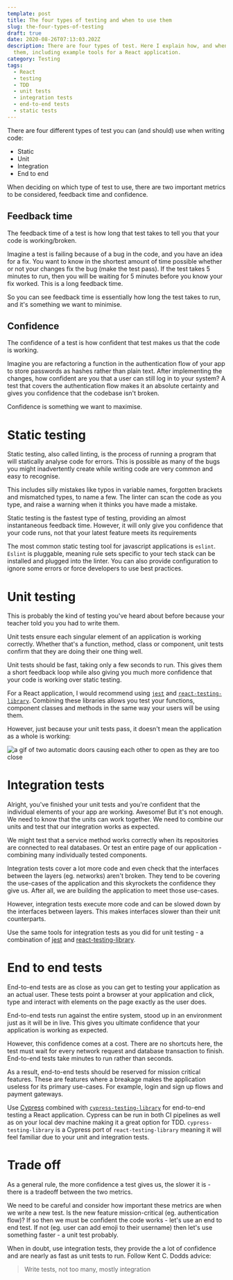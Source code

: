 ```yaml
---
template: post
title: The four types of testing and when to use them
slug: the-four-types-of-testing
draft: true
date: 2020-08-26T07:13:03.202Z
description: There are four types of test. Here I explain how, and when, to use
  them, including example tools for a React application.
category: Testing
tags:
  - React
  - testing
  - TDD
  - unit tests
  - integration tests
  - end-to-end tests
  - static tests
---
```

There are four different types of test you can (and should) use when writing code:

* Static
* Unit
* Integration
* End to end

When deciding on which type of test to use, there are two important metrics to be considered, feedback time and confidence.

## Feedback time

The feedback time of a test is how long that test takes to tell you that your code is working/broken. 

Imagine a test is failing because of a bug in the code, and you have an idea for a fix. You want to know in the shortest amount of time possible whether or not your changes fix the bug (make the test pass). If the test takes 5 minutes to run, then you will be waiting for 5 minutes before you know your fix worked. This is a long feedback time.

So you can see feedback time is essentially how long the test takes to run, and it's something we want to minimise.

## Confidence

The confidence of a test is how confident that test makes us that the code is working.

Imagine you are refactoring a function in the authentication flow of your app to store passwords as hashes rather than plain text. After implementing the changes, how confident are you that a user can still log in to your system? A test that covers the authentication flow makes it an absolute certainty and gives you confidence that the codebase isn't broken.

Confidence is something we want to maximise.

# Static testing

Static testing, also called linting, is the process of running a program that will statically analyse code for errors. This is possible as many of the bugs you might inadvertently create while writing code are very common and easy to recognise. 

This includes silly mistakes like typos in variable names, forgotten brackets and mismatched types, to name a few. The linter can scan the code as you type, and raise a warning when it thinks you have made a mistake.

Static testing is the fastest type of testing, providing an almost instantaneous feedback time. However, it will only give you confidence that your code runs, not that your latest feature meets its requirements

The most common static testing tool for javascript applications is `eslint`. `Eslint` is pluggable, meaning rule sets specific to your tech stack can be installed and plugged into the linter. You can also provide configuration to ignore some errors or force developers to use best practices.

# Unit testing

This is probably the kind of testing you've heard about before because your teacher told you you had to write them.

Unit tests ensure each singular element of an application is working correctly. Whether that's a function, method, class or component, unit tests confirm that they are doing their one thing well.

Unit tests should be fast, taking only a few seconds to run. This gives them a short feedback loop while also giving you much more confidence that your code is working over static testing.

For a React application, I would recommend using [`jest`](https://jestjs.io/) and [`react-testing-library`](https://testing-library.com/docs/react-testing-library/intro). Combining these libraries allows you test your functions, component classes and methods in the same way your users will be using them.

However, just because your unit tests pass, it doesn't mean the application as a whole is working:

![a gif of two automatic doors causing each other to open as they are too close](/media/unit-test-no-integration.gif "Unit tests done! That's enough testing!")

# Integration tests

Alright, you've finished your unit tests and you're confident that the individual elements of your app are working. Awesome! But it's not enough. We need to know that the units can work together. We need to combine our units and test that our integration works as expected.

We might test that a service method works correctly when its repositories are connected to real databases. Or test an entire page of our application - combining many individually tested components.

Integration tests cover a lot more code and even check that the interfaces between the layers (eg. networks) aren't broken. They tend to be covering the use-cases of the application and this skyrockets the confidence they give us. After all, we are building the application to meet those use-cases.

However, integration tests execute more code and can be slowed down by the interfaces between layers. This makes interfaces slower than their unit counterparts.

Use the same tools for integration tests as you did for unit testing - a combination of [jest](https://jestjs.io/) and [react-testing-library](https://testing-library.com/docs/react-testing-library/intro).

# End to end tests

End-to-end tests are as close as you can get to testing your application as an actual user. These tests point a browser at your application and click, type and interact with elements on the page exactly as the user does. 

End-to-end tests run against the entire system, stood up in an environment just as it will be in live. This gives you ultimate confidence that your application is working as expected.

However, this confidence comes at a cost. There are no shortcuts here, the test must wait for every network request and database transaction to finish. End-to-end tests take minutes to run rather than seconds.

As a result, end-to-end tests should be reserved for mission critical features. These are features where a breakage makes the application useless for its primary use-cases. For example, login and sign up flows and payment gateways.

Use [Cypress](https://cypress.io) combined with [`cypress-testing-library`](https://testing-library.com/docs/cypress-testing-library/intro) for end-to-end testing a React application. Cypress can be run in both CI pipelines as well as on your local dev machine making it a great option for TDD. `cypress-testing-library` is a Cypress port of `react-testing-library` meaning it will feel familiar due to your unit and integration tests.

# Trade off

As a general rule, the more confidence a test gives us, the slower it is - there is a tradeoff between the two metrics. 

We need to be careful and consider how important these metrics are when we write a new test. Is the new feature mission-critical (eg. authentication flow)? If so then we must be confident the code works - let's use an end to end test. If not (eg. user can add emoji to their username) then let's use something faster - a unit test probably.

When in doubt, use integration tests, they provide the a lot of confidence and are nearly as fast as unit tests to run. Follow Kent C. Dodds advice:
> Write tests, not too many, mostly integration